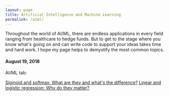 ```yaml
---
layout: page
title: Artificial Intelligence and Machine Learning
permalink: /aiml/
---
```


Throughout the world of AI/ML, there are endless applications in every field ranging from healthcare to hedge funds. But to get to the stage where you know what's going on and can write code to support your ideas takes time and hard work. I hope my page helps to demystify the most common topics.

#### August 19, 2018

AI/ML tab:

[Sigmoid and softmax: What are they and what's the difference?](https://pranavs99.github.io/aiml-sigmoid-and-softmax/)
[Linear and logistic regression: Why do they matter?](https://pranavs99.github.io/aiml-linear-and-logistic-regression/)

<!-- how to link to files at the same level
Here's a little more about me in case you gave a [crap](about.md).
-->

<!-- find a way to link internally
Here's me [welcoming you]({{ site.baseurl }}{% link _posts/2018-08-13-welcome.md %})
-->
